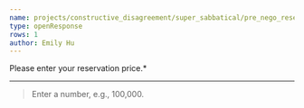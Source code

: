```yaml
---
name: projects/constructive_disagreement/super_sabbatical/pre_nego_reservation_price.md
type: openResponse
rows: 1
author: Emily Hu
---
```


Please enter your reservation price.\*

---

> Enter a number, e.g., 100,000.
